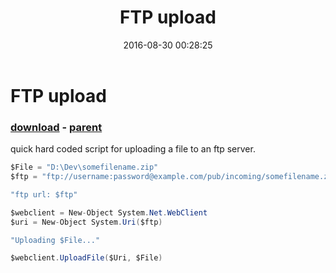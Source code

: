 ﻿---
pid:            6494
poster:         Felipe
title:          FTP upload
date:           2016-08-30 00:28:25
format:         csharp
parent:         1133
parent:         1133

---

# FTP upload

### [download](6494.cs) - [parent](1133.md)

quick hard coded script for uploading a file to an ftp server.

```csharp
$File = "D:\Dev\somefilename.zip"
$ftp = "ftp://username:password@example.com/pub/incoming/somefilename.zip"

"ftp url: $ftp"

$webclient = New-Object System.Net.WebClient
$uri = New-Object System.Uri($ftp)

"Uploading $File..."

$webclient.UploadFile($Uri, $File)
```
